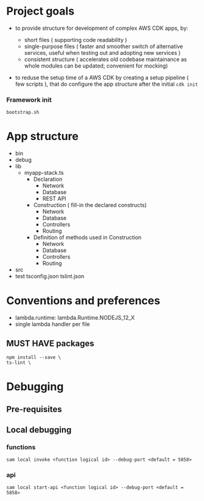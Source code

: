 # Project goals
 - to provide structure for development of complex AWS CDK apps, by:
   - short files ( supporting code readability )
   - single-purpose files ( faster and smoother switch of alternative services, useful when testing out and adopting new services )
   - consistent structure ( accelerates old codebase maintainance as whole modules can be updated; convenient for mocking)

 - to reduse the setup time of a AWS CDK by creating a setup pipeline ( few scripts ),
    that do configure the app structure after the initial `cdk init`

### Framework init
`bootstrap.sh`
# App structure
 - bin
 - debug
 - lib
   - myapp-stack.ts
      - Declaration
        - Network
        - Database
        - REST API
      - Construction ( fill-in the declared constructs)
        - Network
        - Database
        - Controllers
        - Routing
      - Definition of methods used in Construction
        - Network
        - Database
        - Controllers
        - Routing
 - src
 - test
 tsconfig.json
 tslint.json

# Conventions and preferences
 - lambda.runtime: lambda.Runtime.NODEJS_12_X
 - single lambda handler per file

## MUST HAVE packages
```
npm install --save \
ts-lint \
```

# Debugging
## Pre-requisites

## Local debugging
### functions
`sam local invoke <function logical id> --debug-port <default = 5858>`
### api
`sam local start-api <function logical id> --debug-port <default = 5858>`